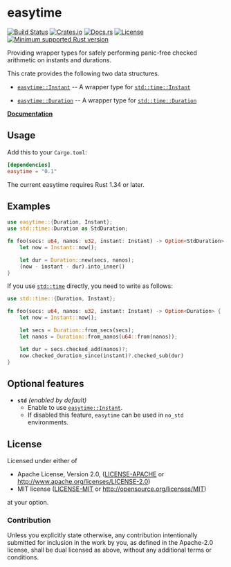 # easytime

[![Build Status][azure-badge]][azure-url]
[![Crates.io][crates-version-badge]][crates-url]
[![Docs.rs][docs-badge]][docs-url]
[![License][crates-license-badge]][crates-url]
[![Minimum supported Rust version][rustc-badge]][rustc-url]

[azure-badge]: https://dev.azure.com/taiki-e/taiki-e/_apis/build/status/taiki-e.easytime?branchName=master
[azure-url]: https://dev.azure.com/taiki-e/taiki-e/_build/latest?definitionId=12&branchName=master
[crates-version-badge]: https://img.shields.io/crates/v/easytime.svg
[crates-license-badge]: https://img.shields.io/crates/l/easytime.svg
[crates-badge]: https://img.shields.io/crates/v/easytime.svg
[crates-url]: https://crates.io/crates/easytime/
[docs-badge]: https://docs.rs/easytime/badge.svg
[docs-url]: https://docs.rs/easytime/
[rustc-badge]: https://img.shields.io/badge/rustc-1.34+-lightgray.svg
[rustc-url]: https://blog.rust-lang.org/2019/04/11/Rust-1.34.0.html

Providing wrapper types for safely performing panic-free checked arithmetic on instants and durations.

This crate provides the following two data structures.

* [`easytime::Instant`] -- A wrapper type for [`std::time::Instant`]

* [`easytime::Duration`] -- A wrapper type for [`std::time::Duration`]

[`easytime::Instant`]: https://docs.rs/easytime/0.1/easytime/struct.Instant.html
[`easytime::Duration`]: https://docs.rs/easytime/0.1/easytime/struct.Duration.html
[`std::time`]: https://doc.rust-lang.org/std/time/index.html
[`std::time::Instant`]: https://doc.rust-lang.org/std/time/struct.Instant.html
[`std::time::Duration`]: https://doc.rust-lang.org/std/time/struct.Duration.html

[**Documentation**](https://docs.rs/easytime/)

## Usage

Add this to your `Cargo.toml`:

```toml
[dependencies]
easytime = "0.1"
```

The current easytime requires Rust 1.34 or later.

## Examples

```rust
use easytime::{Duration, Instant};
use std::time::Duration as StdDuration;

fn foo(secs: u64, nanos: u32, instant: Instant) -> Option<StdDuration> {
    let now = Instant::now();

    let dur = Duration::new(secs, nanos);
    (now - instant - dur).into_inner()
}
```

If you use [`std::time`] directly, you need to write as follows:

```rust
use std::time::{Duration, Instant};

fn foo(secs: u64, nanos: u32, instant: Instant) -> Option<Duration> {
    let now = Instant::now();

    let secs = Duration::from_secs(secs);
    let nanos = Duration::from_nanos(u64::from(nanos));

    let dur = secs.checked_add(nanos)?;
    now.checked_duration_since(instant)?.checked_sub(dur)
}
```

## Optional features

* **`std`** *(enabled by default)*
  * Enable to use [`easytime::Instant`].
  * If disabled this feature, `easytime` can be used in `no_std` environments.

## License

Licensed under either of

* Apache License, Version 2.0, ([LICENSE-APACHE](LICENSE-APACHE) or <http://www.apache.org/licenses/LICENSE-2.0>)
* MIT license ([LICENSE-MIT](LICENSE-MIT) or <http://opensource.org/licenses/MIT>)

at your option.

### Contribution

Unless you explicitly state otherwise, any contribution intentionally submitted for inclusion in the work by you, as defined in the Apache-2.0 license, shall be dual licensed as above, without any additional terms or conditions.
